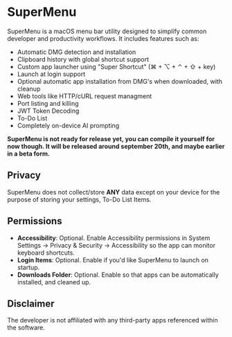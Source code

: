 # SuperMenu

SuperMenu is a macOS menu bar utility designed to simplify common developer and productivity workflows. It includes features such as:

- Automatic DMG detection and installation
- Clipboard history with global shortcut support
- Custom app launcher using "Super Shortcut" (⌘ + ⌥ + ⌃ + ⇧ + key)
- Launch at login support
- Optional automatic app installation from DMG's when downloaded, with cleanup
- Web tools like HTTP/cURL request managment
- Port listing and killing
- JWT Token Decoding
- To-Do List
- Completely on-device AI prompting

**SuperMenu is not ready for release yet, you can compile it yourself for now though. It will be released around september 20th, and maybe earlier in a beta form.**

## Privacy
SuperMenu does not collect/store **ANY** data except on your device for the purpose of storing your settings, To-Do List Items.

## Permissions

- **Accessibility**: Optional. Enable Accessibility permissions in System Settings → Privacy & Security → Accessibility so the app can monitor keyboard shortcuts.
- **Login Items**: Optional. Enable if you'd like SuperMenu to launch on startup.
- **Downloads Folder**: Optional. Enable so that apps can be automatically installed, and cleaned up.

## Disclaimer

The developer is not affiliated with any third-party apps referenced within the software.
